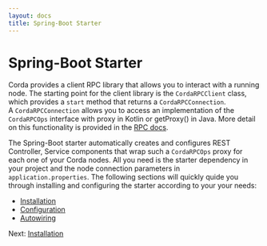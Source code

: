 ```yaml
---
layout: docs
title: Spring-Boot Starter
---
```


# Spring-Boot Starter

Corda provides a client RPC library that allows you to interact with a running node. The starting point for the client 
library is the `CordaRPCClient` class, which provides a `start` method that returns a `CordaRPCConnection`.  
A `CordaRPCConnection` allows you to access an implementation of the `CordaRPCOps` interface with proxy in Kotlin or 
getProxy() in Java. More detail on this functionality is provided in the [RPC docs](https://docs.corda.net/clientrpc.html).

The Spring-Boot starter automatically creates and configures REST Controller, Service components that wrap such 
a `CordaRPCOps` proxy for each one of your Corda nodes. All you need is the starter dependency in your project and the 
node connection parameters in `application.properties`. The following sections will quickly quide you through 
installing and configuring the starter according to your your needs:

- [Installation](starter/installation.html)
- [Configuration](starter/configuration.html)
- [Autowiring](starter/autowiring.html)

Next: [Installation](starter/installation.html)
